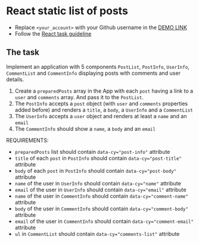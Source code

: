 # React static list of posts
- Replace `<your_account>` with your Github username in the
  [DEMO LINK](https://serhii-naumenko.github.io/react_static-list-of-posts/)
- Follow the [React task guideline](https://github.com/mate-academy/react_task-guideline#react-tasks-guideline)

## The task
Implement an application with 5 components `PostList`, `PostInfo`, `UserInfo`,
`CommentList` and `CommentInfo` displaying posts with comments and user details.

1. Create a `preparedPosts` array in the App with each `post` having a link to
  a `user` and `comments` array. And pass it to the `PostList`.
1. The `PostInfo` accepts a `post` object (with `user` and `comments`
  properties added before) and renders a `title`, a `body`, a `UserInfo` and a
  `CommentList`
1. The `UserInfo` accepts a `user` object and renders at least a `name` and an
  `email`
1. The `CommentInfo` should show a `name`, a `body` and an `email`

REQUIREMENTS:
   - `preparedPosts` list should contain `data-cy="post-info"` attribute
   - `title` of each `post` in `PostInfo` should contain `data-cy="post-title"` attribute
   - `body` of each `post` in `PostInfo` should contain `data-cy="post-body"` attribute
   - `name` of the user in `UserInfo` should contain `data-cy="name"` attribute
   - `email` of the user in `UserInfo` should contain `data-cy="email"` attribute
   - `name` of the user in `CommentInfo` should contain `data-cy="comment-name"` attribute
   - `body` of the user in `CommentInfo` should contain `data-cy="comment-body"` attribute
   - `email` of the user in `CommentInfo` should contain `data-cy="comment-email"` attribute
   - `ul` in `CommentList` should contain `data-cy="comments-list"` attribute
